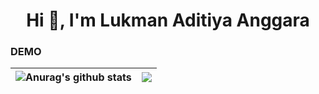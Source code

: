 <h1 align="center">Hi 👋, I'm Lukman Aditiya Anggara</h1>

### DEMO

| <img align="center" src="https://github-readme-stats.vercel.app/api?username=lukman-bot&show_icons=true&include_all_commits=true&theme=buefy&hide_border=true" alt="Anurag's github stats" /> | <img align="center" src="https://github-readme-stats.vercel.app/api/top-langs/?username=lukman-bot&layout=compact&theme=buefy&hide_border=true" /> |
| ------------- | ------------- |
